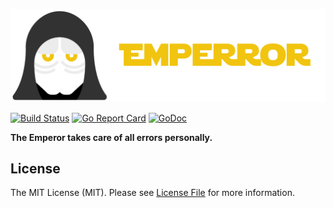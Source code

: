 ![Emperror](/.github/logo.png?raw=true)

[![Build Status](https://img.shields.io/travis/goph/emperror.svg?style=flat-square)](https://travis-ci.org/goph/emperror)
[![Go Report Card](https://goreportcard.com/badge/github.com/goph/emperror?style=flat-square)](https://goreportcard.com/report/github.com/goph/emperror)
[![GoDoc](http://img.shields.io/badge/godoc-reference-5272B4.svg?style=flat-square)](https://godoc.org/github.com/goph/emperror)

**The Emperor takes care of all errors personally.**


## License

The MIT License (MIT). Please see [License File](LICENSE) for more information.
